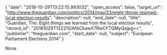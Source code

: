 {
  "date": "2018-10-29T13:22:15.993032", 
  "open_access": false, 
  "target_url": "http://www.theguardian.com/politics/2014/may/23/eight-things-learned-local-election-results", 
  "description": null, 
  "end_date": null, 
  "title": "Guardian, The: Eight things we learned from the local election results", 
  "record_id": "20181029T132215/AfbCkawX7RwCFTQMyQajpg==", 
  "publisher": "theguardian.com", 
  "start_date": null, 
  "subject": "European Parliament Elections 2014"
}

None